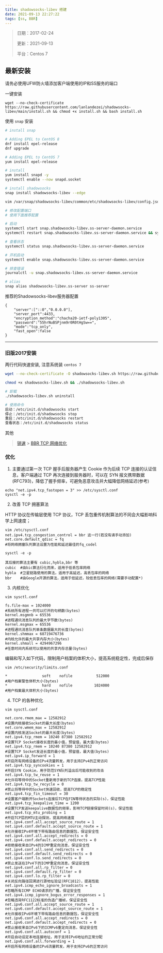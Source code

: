 ```yaml
---
title: shadowsocks-libev 搭建
date: 2021-09-13 22:27:22
tags: [ss, BBR]
---
```


> 日期：2017-02-24
>
> 更新：2021-09-13
>
> 平台：Centos 7

## 最新安装

请务必使用UFW防火墙添加客户端使用的IP和SS服务的端口

一键安装

```
wget --no-check-certificate https://raw.githubusercontent.com/lanlandezei/shadowsocks-libev/main/install.sh && chmod +x install.sh && bash install.sh
```

使用 `snap` 安装

```bash
# install snap

# Adding EPEL to CentOS 8
dnf install epel-release
dnf upgrade

# Adding EPEL to CentOS 7
yum install epel-release

# install
yum install snapd -y
systemctl enable --now snapd.socket

# install shadowsocks
snap install shadowsocks-libev --edge

vim /var/snap/shadowsocks-libev/common/etc/shadowsocks-libev/config.json

# 修改配置端口
# 使用下面推荐配置

# 启动
systemctl start snap.shadowsocks-libev.ss-server-daemon.service
systemctl restart snap.shadowsocks-libev.ss-server-daemon.service && systemctl status snap.shadowsocks-libev.ss-server-daemon.service

# 查看状态
systemctl status snap.shadowsocks-libev.ss-server-daemon.service

# 开机启动
systemctl enable snap.shadowsocks-libev.ss-server-daemon.service

# 排查错误
journalctl -u snap.shadowsocks-libev.ss-server-daemon.service

# alias
snap alias shadowsocks-libev.ss-server ss-server
```

推荐的Shadowsocks-libev服务器配置

```
{
    "server":["::0","0.0.0.0"],
    "server_port":4433,
    "encryption_method":"chacha20-ietf-poly1305",
    "password":"55hrNuBSPjnm9r0R0tHgSw==",
    "mode":"tcp_only",
    "fast_open":false
}
```

[snap install shadowsocks]: https://gfw.report/blog/ss_tutorial/zh/	"如何部署一台抗封锁的Shadowsocks-libev服务器"

------

### 旧版2017安装

两行代码快速安装, 注意系统装 `centos 7`

```bash
wget --no-check-certificate -O shadowsocks-libev.sh https://raw.githubusercontent.com/teddysun/shadowsocks_install/master/shadowsocks-libev.sh

chmod +x shadowsocks-libev.sh && ./shadowsocks-libev.sh

# 卸载
./shadowsocks-libev.sh uninstall

# 使用命令
启动：/etc/init.d/shadowsocks start
停止：/etc/init.d/shadowsocks stop
重启：/etc/init.d/shadowsocks restart
查看状态：/etc/init.d/shadowsocks status

```



其他

> [锐速](https://www.91yun.org/serverspeeder91yun) > [BBR TCP 网络优化](/2018/03/28/BBR.html)

### 优化

1. 主要通过第一次 TCP 握手后服务器产生 Cookie 作为后续 TCP 连接的认证信息，客户端通过 TCP 再次连接到服务器时，可以在 SYN 报文携带数据(RFC793)，降低了握手频率，可避免恶意攻击并大幅降低网络延迟(参考)

```
echo "net.ipv4.tcp_fastopen = 3" >> /etc/sysctl.conf
sysctl -e -p
```

2. 改善 TCP 拥塞算法

HTTP 协议在传输层使用 TCP 协议，TCP 丢包重传机制算法的不同会大幅影响科学上网速度；

```
vim /etc/sysctl.conf
net.ipv4.tcp_congestion_control = bbr 这一行(若没有请手动添加)
net.core.default_qdisc = fq
#将网络拥塞队列算法设置为性能和延迟最佳的fq_codel

sysctl -e -p

其后接的算法主要有 cubic,hybla,bbr 等
cubic  #由bic算法衍化而来，适用于低丢包率网络
hybla  #卫星链路使用的算法，适用于高延迟，高丢包率的网络
bbr    #由Google开源的算法，适用于低延迟，较低丢包率的网络(需要手动配置*)
```

3. 内核优化

```
vim sysctl.conf

fs.file-max = 1024000
#系统所有进程一共可以打开的句柄数(bytes)
kernel.msgmnb = 65536
#进程通讯消息队列的最大字节数(bytes)
kernel.msgmax = 65536
#进程通讯消息队列单条数据最大的长度(bytes)
kernel.shmmax = 68719476736
#内核允许的最大共享内存大小(bytes)
kernel.shmall = 4294967296
#任意时间内系统可以使用的共享内存总量(bytes)

```

编辑和写入如下代码，限制用户档案的体积大小，提高系统稳定性，完成后保存

```
vim /etc/security/limits.conf

*                soft    nofile           512000
#用户档案警告体积大小(bytes)
*                hard    nofile          1024000
#用户档案最大体积大小(bytes)

```

4. TCP 的各种优化

```
vim sysctl.conf

net.core.rmem_max = 12582912
#设置内核接收Socket的最大长度(bytes)
net.core.wmem_max = 12582912
#设置内核发送Socket的最大长度(bytes)
net.ipv4.tcp_rmem = 10240 87380 12582912
#设置TCP Socket接收长度的最小值，预留值，最大值(bytes)
net.ipv4.tcp_rmem = 10240 87380 12582912
#设置TCP Socket发送长度的最小值，预留值，最大值(bytes)
net.ipv4.ip_forward = 1
#开启所有网络设备的IPv4流量转发，用于支持IPv4的正常访问
net.ipv4.tcp_syncookies = 1
#开启SYN Cookie，用于防范SYN队列溢出后可能收到的攻击
net.ipv4.tcp_tw_reuse = 1
#允许将等待中的Socket重新用于新的TCP连接，提高TCP性能
net.ipv4.tcp_tw_recycle = 0
#禁止将等待中的Socket快速回收，提高TCP的稳定性
net.ipv4.tcp_fin_timeout = 30
#设置客户端断开Sockets连接后TCP在FIN等待状态的实际(s)，保证性能
net.ipv4.tcp_keepalive_time = 1200
#设置TCP发送keepalive数据包的频率，影响TCP链接保留时间(s)，保证性能
net.ipv4.tcp_mtu_probing = 1
#开启TCP层的MTU主动探测，提高网络速度
net.ipv4.conf.all.accept_source_route = 1
net.ipv4.conf.default.accept_source_route = 1
#允许接收IPv4环境下带有路由信息的数据包，保证安全性
net.ipv4.conf.all.accept_redirects = 0
net.ipv4.conf.default.accept_redirects = 0
#拒绝接收来自IPv4的ICMP重定向消息，保证安全性
net.ipv4.conf.all.send_redirects = 0
net.ipv4.conf.default.send_redirects = 0
net.ipv4.conf.lo.send_redirects = 0
#禁止发送在IPv4下的ICMP重定向消息，保证安全性
net.ipv4.conf.all.rp_filter = 0
net.ipv4.conf.default.rp_filter = 0
net.ipv4.conf.lo.rp_filter = 0
#关闭反向路径回溯进行源地址验证(RFC1812)，提高性能
net.ipv4.icmp_echo_ignore_broadcasts = 1
#忽略所有ICMP ECHO请求的广播，保证安全性
net.ipv4.icmp_ignore_bogus_error_responses = 1
#忽略违背RFC1122标准的伪造广播帧，保证安全性
net.ipv6.conf.all.accept_source_route = 1
net.ipv6.conf.default.accept_source_route = 1
#允许接收IPv6环境下带有路由信息的数据包，保证安全性
net.ipv6.conf.all.accept_redirects = 0
net.ipv6.conf.default.accept_redirects = 0
#禁止接收来自IPv6下的ICMPv6重定向消息，保证安全性
net.ipv6.conf.all.autoconf = 1
#开启自动设定本地连接地址，用于支持IPv6地址的正常分配
net.ipv6.conf.all.forwarding = 1
#开启所有网络设备的IPv6流量转发，用于支持IPv6的正常访问
```
